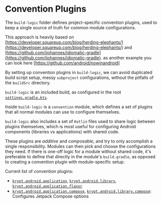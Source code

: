 # Convention Plugins

The `build-logic` folder defines project-specific convention plugins, used to keep a single
source of truth for common module configurations.

This approach is heavily based on
[https://developer.squareup.com/blog/herding-elephants/](https://developer.squareup.com/blog/herding-elephants/)
and
[https://github.com/jjohannes/idiomatic-gradle](https://github.com/jjohannes/idiomatic-gradle).
as another example you can look here
[https://github.com/android/nowinandroid]

By setting up convention plugins in `build-logic`, we can avoid duplicated build script setup,
messy `subproject` configurations, without the pitfalls of the `buildSrc` directory.

`build-logic` is an included build, as configured in the root
[`settings.gradle.kts`](../settings.gradle).

Inside `build-logic` is a `convention` module, which defines a set of plugins that all normal
modules can use to configure themselves.

`build-logic` also includes a set of `Kotlin` files used to share logic between plugins themselves,
which is most useful for configuring Android components (libraries vs applications) with shared
code.

These plugins are *additive* and *composable*, and try to only accomplish a single responsibility.
Modules can then pick and choose the configurations they need.
If there is one-off logic for a module without shared code, it's preferable to define that directly
in the module's `build.gradle`, as opposed to creating a convention plugin with module-specific
setup.

Current list of convention plugins:

- [`krypt.android.application`](convention/src/main/kotlin/AndroidApplicationConventionPlugin.kt),
  [`krypt.android.library`](convention/src/main/kotlin/AndroidLibraryConventionPlugin.kt),
  [`krypt.android.application.flavor`](convention/src/main/kotlin/AndroidApplicationFlavorConventionPlugin.kt)  
- [`krypt.android.application.compose`](convention/src/main/kotlin/AndroidApplicationComposeConventionPlugin.kt),
  [`krypt.android.library.compose`](convention/src/main/kotlin/AndroidLibraryComposeConventionPlugin.kt):
  Configures Jetpack Compose options
